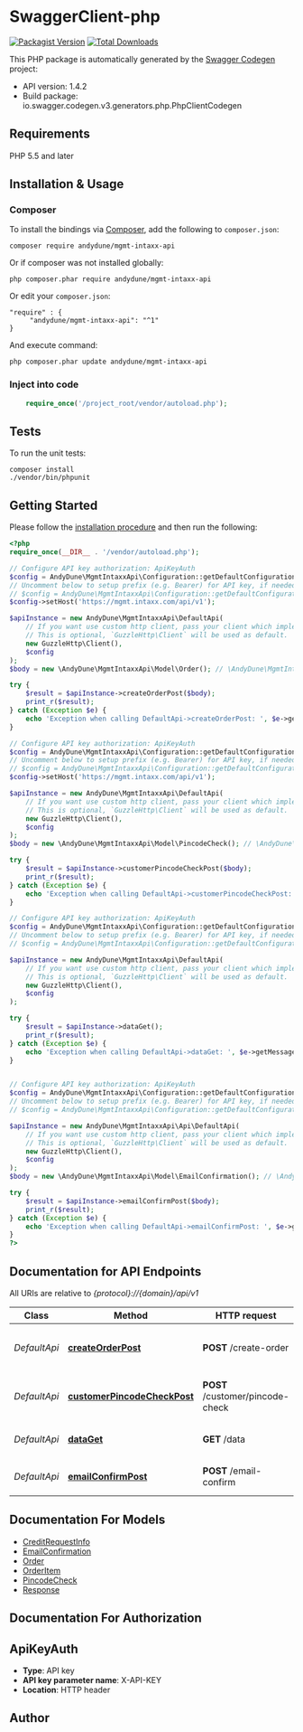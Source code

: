 # SwaggerClient-php
[![Packagist Version](https://img.shields.io/packagist/v/andydune/mgmt-intaxx-api.svg?style=flat-square)](https://packagist.org/packages/andydune/mgmt-intaxx-api)
[![Total Downloads](https://img.shields.io/packagist/dt/andydune/mgmt-intaxx-api.svg?style=flat-square)](https://packagist.org/packages/andydune/mgmt-intaxx-api)

This PHP package is automatically generated by the [Swagger Codegen](https://github.com/swagger-api/swagger-codegen) project:

- API version: 1.4.2
- Build package: io.swagger.codegen.v3.generators.php.PhpClientCodegen

## Requirements

PHP 5.5 and later

## Installation & Usage
### Composer

To install the bindings via [Composer](http://getcomposer.org/), add the following to `composer.json`:

```
composer require andydune/mgmt-intaxx-api
```
Or if composer was not installed globally:
```
php composer.phar require andydune/mgmt-intaxx-api
```
Or edit your `composer.json`:
```
"require" : {
     "andydune/mgmt-intaxx-api": "^1"
}

```
And execute command:
```
php composer.phar update andydune/mgmt-intaxx-api
```

### Inject into code

```php
    require_once('/project_root/vendor/autoload.php');
```

## Tests

To run the unit tests:

```
composer install
./vendor/bin/phpunit
```

## Getting Started

Please follow the [installation procedure](#installation--usage) and then run the following:

```php
<?php
require_once(__DIR__ . '/vendor/autoload.php');

// Configure API key authorization: ApiKeyAuth
$config = AndyDune\MgmtIntaxxApi\Configuration::getDefaultConfiguration()->setApiKey('X-API-KEY', 'YOUR_API_KEY');
// Uncomment below to setup prefix (e.g. Bearer) for API key, if needed
// $config = AndyDune\MgmtIntaxxApi\Configuration::getDefaultConfiguration()->setApiKeyPrefix('X-API-KEY', 'Bearer');
$config->setHost('https://mgmt.intaxx.com/api/v1');

$apiInstance = new AndyDune\MgmtIntaxxApi\DefaultApi(
    // If you want use custom http client, pass your client which implements `GuzzleHttp\ClientInterface`.
    // This is optional, `GuzzleHttp\Client` will be used as default.
    new GuzzleHttp\Client(),
    $config
);
$body = new \AndyDune\MgmtIntaxxApi\Model\Order(); // \AndyDune\MgmtIntaxxApi\Model\Order | Order and customer datails

try {
    $result = $apiInstance->createOrderPost($body);
    print_r($result);
} catch (Exception $e) {
    echo 'Exception when calling DefaultApi->createOrderPost: ', $e->getMessage(), PHP_EOL;
}

// Configure API key authorization: ApiKeyAuth
$config = AndyDune\MgmtIntaxxApi\Configuration::getDefaultConfiguration()->setApiKey('X-API-KEY', 'YOUR_API_KEY');
// Uncomment below to setup prefix (e.g. Bearer) for API key, if needed
// $config = AndyDune\MgmtIntaxxApi\Configuration::getDefaultConfiguration()->setApiKeyPrefix('X-API-KEY', 'Bearer');
$config->setHost('https://mgmt.intaxx.com/api/v1');

$apiInstance = new AndyDune\MgmtIntaxxApi\DefaultApi(
    // If you want use custom http client, pass your client which implements `GuzzleHttp\ClientInterface`.
    // This is optional, `GuzzleHttp\Client` will be used as default.
    new GuzzleHttp\Client(),
    $config
);
$body = new \AndyDune\MgmtIntaxxApi\Model\PincodeCheck(); // \AndyDune\MgmtIntaxxApi\Model\PincodeCheck | Email and pincode

try {
    $result = $apiInstance->customerPincodeCheckPost($body);
    print_r($result);
} catch (Exception $e) {
    echo 'Exception when calling DefaultApi->customerPincodeCheckPost: ', $e->getMessage(), PHP_EOL;
}

// Configure API key authorization: ApiKeyAuth
$config = AndyDune\MgmtIntaxxApi\Configuration::getDefaultConfiguration()->setApiKey('X-API-KEY', 'YOUR_API_KEY');
// Uncomment below to setup prefix (e.g. Bearer) for API key, if needed
// $config = AndyDune\MgmtIntaxxApi\Configuration::getDefaultConfiguration()->setApiKeyPrefix('X-API-KEY', 'Bearer');

$apiInstance = new AndyDune\MgmtIntaxxApi\DefaultApi(
    // If you want use custom http client, pass your client which implements `GuzzleHttp\ClientInterface`.
    // This is optional, `GuzzleHttp\Client` will be used as default.
    new GuzzleHttp\Client(),
    $config
);

try {
    $result = $apiInstance->dataGet();
    print_r($result);
} catch (Exception $e) {
    echo 'Exception when calling DefaultApi->dataGet: ', $e->getMessage(), PHP_EOL;
}


// Configure API key authorization: ApiKeyAuth
$config = AndyDune\MgmtIntaxxApi\Configuration::getDefaultConfiguration()->setApiKey('X-API-KEY', 'YOUR_API_KEY');
// Uncomment below to setup prefix (e.g. Bearer) for API key, if needed
// $config = AndyDune\MgmtIntaxxApi\Configuration::getDefaultConfiguration()->setApiKeyPrefix('X-API-KEY', 'Bearer');

$apiInstance = new AndyDune\MgmtIntaxxApi\Api\DefaultApi(
    // If you want use custom http client, pass your client which implements `GuzzleHttp\ClientInterface`.
    // This is optional, `GuzzleHttp\Client` will be used as default.
    new GuzzleHttp\Client(),
    $config
);
$body = new \AndyDune\MgmtIntaxxApi\Model\EmailConfirmation(); // \AndyDune\MgmtIntaxxApi\Model\EmailConfirmation | Customer email confirmation.

try {
    $result = $apiInstance->emailConfirmPost($body);
    print_r($result);
} catch (Exception $e) {
    echo 'Exception when calling DefaultApi->emailConfirmPost: ', $e->getMessage(), PHP_EOL;
}
?>
```

## Documentation for API Endpoints

All URIs are relative to *{protocol}://{domain}/api/v1*

Class | Method | HTTP request | Description
------------ | ------------- | ------------- | -------------
*DefaultApi* | [**createOrderPost**](docs/Api/DefaultApi.md#createorderpost) | **POST** /create-order | Create order with product of given brand
*DefaultApi* | [**customerPincodeCheckPost**](docs/Api/DefaultApi.md#customerpincodecheckpost) | **POST** /customer/pincode-check | Request to check customer pincode.
*DefaultApi* | [**dataGet**](docs/Api/DefaultApi.md#dataget) | **GET** /data | Check customer pincode.
*DefaultApi* | [**emailConfirmPost**](docs/Api/DefaultApi.md#emailconfirmpost) | **POST** /email-confirm | Customer email confirmation.

## Documentation For Models

 - [CreditRequestInfo](docs/Model/CreditRequestInfo.md)
 - [EmailConfirmation](docs/Model/EmailConfirmation.md)
 - [Order](docs/Model/Order.md)
 - [OrderItem](docs/Model/OrderItem.md)
 - [PincodeCheck](docs/Model/PincodeCheck.md)
 - [Response](docs/Model/Response.md)

## Documentation For Authorization


## ApiKeyAuth

- **Type**: API key
- **API key parameter name**: X-API-KEY
- **Location**: HTTP header


## Author


